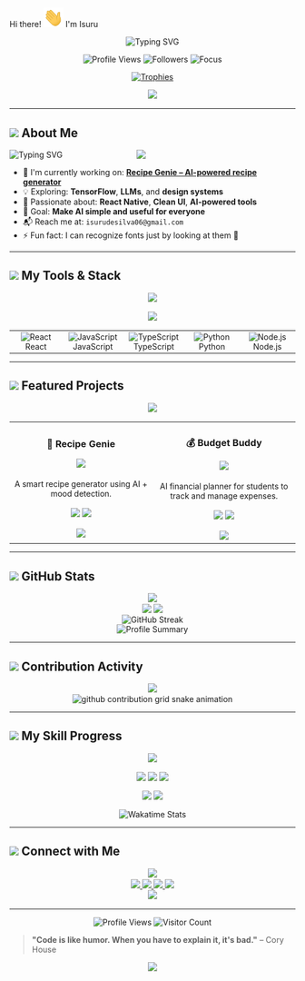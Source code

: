 # <h1 align="center">
  Hi there! 
  <img src="https://raw.githubusercontent.com/ABSphreak/ABSphreak/master/gifs/Hi.gif" width="35px">
  I'm Isuru
</h1>

<div align="center">
  <img src="https://readme-typing-svg.demolab.com?font=Fira+Code&duration=3000&pause=1000&center=true&vCenter=true&width=500&lines=CS+Student+%7C+React+Native+Dev;UI%2FUX+Designer+%7C+AI+Explorer;Turning+ideas+into+clean+code+%F0%9F%92%A1;Welcome+to+my+digital+space+%F0%9F%9A%80;Let's+build+something+amazing!" alt="Typing SVG" />
</div>

<p align="center">
  <img src="https://komarev.com/ghpvc/?username=isurudesilva06&label=Profile%20views&color=0e75b6&style=for-the-badge" alt="Profile Views" />
  <img src="https://img.shields.io/github/followers/isurudesilva06?label=Followers&style=for-the-badge&color=blue" alt="Followers" />
  <img src="https://img.shields.io/badge/Focus-AI%20%26%20Mobile%20Dev-brightgreen?style=for-the-badge" alt="Focus" />
</p>

<p align="center">
  <a href="https://github.com/ryo-ma/github-profile-trophy">
    <img src="https://github-profile-trophy.vercel.app/?username=isurudesilva06&theme=discord&margin-w=15&margin-h=15&no-bg=false&row=1&column=7" alt="Trophies" />
  </a>
</p>

<div align="center">
  <img src="https://capsule-render.vercel.app/api?type=waving&color=gradient&customColorList=6,11,20&height=170&section=header&text=Welcome%20to%20My%20Profile&fontSize=50&fontAlignY=35&animation=twinkling&fontColor=gradient" />
</div>

---

## <img src="https://media.giphy.com/media/WUlplcMpOCEmTGBtBW/giphy.gif" width="40"> **About Me**

<img align="right" src="https://media.giphy.com/media/qgQUggAC3Pfv687qPC/giphy.gif" width="280" />

<img src="https://readme-typing-svg.demolab.com?font=Fira+Code&pause=1000&color=36BCF7FF&width=435&lines=Full+Stack+Developer;React+Native+Specialist;UI%2FUX+Design+Enthusiast;AI+Integration+Expert" alt="Typing SVG" />

- 🔭 I'm currently working on: [**Recipe Genie – AI-powered recipe generator**](https://github.com/isurudesilva06/Final_Project.git)  
- 💡 Exploring: **TensorFlow**, **LLMs**, and **design systems**  
- 📱 Passionate about: **React Native**, **Clean UI**, **AI-powered tools**  
- 🎯 Goal: **Make AI simple and useful for everyone**  
- 📬 Reach me at: `isurudesilva06@gmail.com`  
- ⚡ Fun fact: I can recognize fonts just by looking at them 👀  



---

## <img src="https://media.giphy.com/media/J4B21n4fEMnWwOXsB6/giphy.gif" width="40"> **My Tools & Stack**

<div align="center">
  <img src="https://readme-typing-svg.demolab.com?font=Fira+Code&pause=1000&color=F75C7E&center=true&width=600&lines=Building+Amazing+Apps+with+Modern+Tech;Always+Learning+New+Technologies!" />
</div>

<p align="center">
  <img src="https://skillicons.dev/icons?i=react,native,vue,js,ts,bootstrap,tailwind,nodejs,express,mongodb,firebase,python,tensorflow,pytorch,figma,ps&perline=8&theme=dark" />
</p>

<div align="center">
  <table>
    <tr>
      <td align="center" width="110">
        <img src="https://techstack-generator.vercel.app/react-icon.svg" alt="React" width="65" height="65" />
        <br>React
      </td>
      <td align="center" width="110">
        <img src="https://techstack-generator.vercel.app/js-icon.svg" alt="JavaScript" width="65" height="65" />
        <br>JavaScript
      </td>
      <td align="center" width="110">
        <img src="https://techstack-generator.vercel.app/ts-icon.svg" alt="TypeScript" width="65" height="65" />
        <br>TypeScript
      </td>
      <td align="center" width="110">
        <img src="https://techstack-generator.vercel.app/python-icon.svg" alt="Python" width="65" height="65" />
        <br>Python
      </td>
      <td align="center" width="110">
        <img src="https://techstack-generator.vercel.app/nodejs-icon.svg" alt="Node.js" width="65" height="65" />
        <br>Node.js
      </td>
    </tr>
  </table>
</div>

---

## <img src="https://media.giphy.com/media/LnQjpWaON8nhr21vNW/giphy.gif" width="40"> **Featured Projects**

<div align="center">
  <img src="https://readme-typing-svg.demolab.com?font=Fira+Code&pause=1000&color=9A32CD&center=true&width=600&lines=Check+out+my+awesome+projects!;Built+with+passion+and+creativity" />
</div>

<table align="center">
  <tr>
    <td align="center" width="50%">
      <h3>🧠 Recipe Genie</h3>
      <img src="https://img.shields.io/badge/AI%20Powered-Recipe%20Generator-orange?style=for-the-badge&logo=tensorflow" />
      <br><br>
      A smart recipe generator using AI + mood detection.
      <br><br>
      <img src="https://img.shields.io/badge/React_Native-20232A?style=for-the-badge&logo=react&logoColor=61DAFB" />
      <img src="https://img.shields.io/badge/TensorFlow-FF6F00?style=for-the-badge&logo=tensorflow&logoColor=white" />
      <br><br>
      <a href="https://github.com/isurudesilva06/Final_Project">
        <img src="https://img.shields.io/badge/View%20Project-FF6B6B?style=for-the-badge&logo=github&logoColor=white" />
      </a>
    </td>
    <td align="center" width="50%">
      <h3>💰 Budget Buddy</h3>
      <img src="https://img.shields.io/badge/AI%20Financial-Planner-green?style=for-the-badge&logo=chartdotjs" />
      <br><br>
      AI financial planner for students to track and manage expenses.
      <br><br>
      <img src="https://img.shields.io/badge/React_Native-20232A?style=for-the-badge&logo=react&logoColor=61DAFB" />
      <img src="https://img.shields.io/badge/Firebase-039BE5?style=for-the-badge&logo=Firebase&logoColor=white" />
      <br><br>
      <a href="#">
        <img src="https://img.shields.io/badge/Coming%20Soon-FFA500?style=for-the-badge&logo=hourglass&logoColor=white" />
      </a>
    </td>
  </tr>
</table>

---

## <img src="https://media.giphy.com/media/iY8CRBdQXODJSCERIr/giphy.gif" width="40"> **GitHub Stats**

<div align="center">
  <img src="https://readme-typing-svg.demolab.com?font=Fira+Code&pause=1000&color=00D7FF&center=true&width=600&lines=Here+are+my+GitHub+statistics!;Constantly+growing+and+learning" />
</div>

<div align="center">
  <img height="180em" src="https://github-readme-stats.vercel.app/api?username=isurudesilva06&show_icons=true&theme=react&include_all_commits=true&count_private=true&hide_border=true&bg_color=0D1117"/>
  <img height="180em" src="https://github-readme-stats.vercel.app/api/top-langs/?username=isurudesilva06&layout=compact&langs_count=8&theme=react&hide_border=true&bg_color=0D1117"/>
</div>

<div align="center">
  <img src="https://github-readme-streak-stats.herokuapp.com/?user=isurudesilva06&theme=react&hide_border=true&background=0D1117" alt="GitHub Streak" />
</div>

<div align="center">
  <img src="https://github-profile-summary-cards.vercel.app/api/cards/profile-details?username=isurudesilva06&theme=github_dark" alt="Profile Summary" />
</div>

---

## <img src="https://media.giphy.com/media/W5eoZHPpUx9sapR0eu/giphy.gif" width="40"> **Contribution Activity**

<div align="center">
  <img src="https://github-readme-activity-graph.vercel.app/graph?username=isurudesilva06&theme=react-dark&area=true&hide_border=true&custom_title=My%20Contribution%20Graph" />
</div>

<div align="center">
  <picture>
    <source media="(prefers-color-scheme: dark)" srcset="https://raw.githubusercontent.com/isurudesilva06/isurudesilva06/output/github-contribution-grid-snake-dark.svg">
    <source media="(prefers-color-scheme: light)" srcset="https://raw.githubusercontent.com/isurudesilva06/isurudesilva06/output/github-contribution-grid-snake.svg">
    <img alt="github contribution grid snake animation" src="https://raw.githubusercontent.com/isurudesilva06/isurudesilva06/output/github-contribution-grid-snake.svg">
  </picture>
</div>

---

## <img src="https://media.giphy.com/media/7j2hfyeVcDtf2/giphy.gif" width="40"> **My Skill Progress**

<div align="center">
  <img src="https://readme-typing-svg.demolab.com?font=Fira+Code&pause=1000&color=FF6347&center=true&width=600&lines=My+Technical+Skills+Progress;Always+improving+and+growing!" />
</div>

<p align="center">
  <img src="https://img.shields.io/badge/React_Native-80%25-00D8FF?style=for-the-badge&logo=react&logoColor=white&labelColor=20232A" />
  <img src="https://img.shields.io/badge/UI/UX_Design-90%25-ff00cc?style=for-the-badge&logo=figma&logoColor=white&labelColor=1E1E1E" />
  <img src="https://img.shields.io/badge/Firebase-70%25-FFCA28?style=for-the-badge&logo=firebase&logoColor=black&labelColor=FFA000" />
</p>

<p align="center">
  <img src="https://img.shields.io/badge/Node.js-60%25-68A063?style=for-the-badge&logo=nodedotjs&logoColor=white&labelColor=333333" />
  <img src="https://img.shields.io/badge/Python/AI-75%25-3776AB?style=for-the-badge&logo=python&logoColor=white&labelColor=FFD43B" />
</p>

<div align="center">
  <img src="https://github-readme-stats.vercel.app/api/wakatime?username=isurudesilva06&theme=react&hide_border=true&bg_color=0D1117" alt="Wakatime Stats" />
</div>

---

## <img src="https://media.giphy.com/media/LnQjpWaON8nhr21vNW/giphy.gif" width="40"> **Connect with Me**

<div align="center">
  <img src="https://readme-typing-svg.demolab.com?font=Fira+Code&pause=1000&color=00FF00&center=true&width=600&lines=Let's+connect+and+collaborate!;Always+open+to+new+opportunities" />
</div>

<div align="center">
  <a href="mailto:isurudesilva06@gmail.com">
    <img src="https://img.shields.io/badge/Gmail-D14836?style=for-the-badge&logo=gmail&logoColor=white" />
  </a>
  <a href="https://linkedin.com/in/isurudesilva06">
    <img src="https://img.shields.io/badge/LinkedIn-0077B5?style=for-the-badge&logo=linkedin&logoColor=white" />
  </a>
  <a href="https://github.com/isurudesilva06">
    <img src="https://img.shields.io/badge/GitHub-100000?style=for-the-badge&logo=github&logoColor=white" />
  </a>
  <a href="https://twitter.com/isurudesilva06">
    <img src="https://img.shields.io/badge/Twitter-1DA1F2?style=for-the-badge&logo=twitter&logoColor=white" />
  </a>
</div>

<div align="center">
  <img src="https://capsule-render.vercel.app/api?type=waving&color=gradient&customColorList=6,11,20&height=170&section=footer&text=Thanks%20for%20visiting!&fontSize=50&fontAlignY=65&animation=twinkling&fontColor=gradient" />
</div>

---

<div align="center">
  <img src="https://komarev.com/ghpvc/?username=isurudesilva06&label=Profile%20Views&color=brightgreen&style=flat-square" alt="Profile Views" />
  <img src="https://hits.seeyoufarm.com/api/count/incr/badge.svg?url=https%3A%2F%2Fgithub.com%2Fisurudesilva06&count_bg=%2379C83D&title_bg=%23555555&icon=github.svg&icon_color=%23E7E7E7&title=Visitors&edge_flat=false" alt="Visitor Count" />
</div>

> **"Code is like humor. When you have to explain it, it's bad."** – Cory House

<div align="center">
  <img src="https://quotes-github-readme.vercel.app/api?type=horizontal&theme=dark" />
</div>
